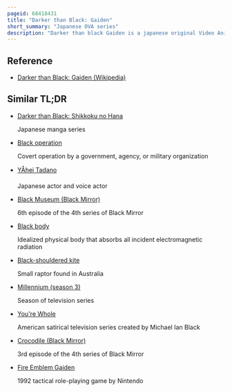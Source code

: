 ```yaml
---
pageid: 68418431
title: "Darker than Black: Gaiden"
short_summary: "Japanese OVA series"
description: "Darker than black Gaiden is a japanese original Video Animation Series created by Studio Bones and directed by Tensai Okamura. It is a sidesequel to the anime television series Darker than Black and a prequel to Darker than Black: Gemini of the Meteor. It consists of four Episodes about the main Character Hei and his Partner Yin, with the Events taking Place between both Seasons. After betraying the Syndicate Organization Hei and yin Escape from Japan to live a peaceful Life but Yin later develops a god-like Alter-Ego that causes Mayhem."
---
```


## Reference

- [Darker than Black: Gaiden (Wikipedia)](https://en.wikipedia.org/?curid=68418431)

## Similar TL;DR

- [Darker than Black: Shikkoku no Hana](/tldr/en/darker-than-black-shikkoku-no-hana)

  Japanese manga series

- [Black operation](/tldr/en/black-operation)

  Covert operation by a government, agency, or military organization

- [YÅhei Tadano](/tldr/en/yohei-tadano)

  Japanese actor and voice actor

- [Black Museum (Black Mirror)](/tldr/en/black-museum-black-mirror)

  6th episode of the 4th series of Black Mirror

- [Black body](/tldr/en/black-body)

  Idealized physical body that absorbs all incident electromagnetic radiation

- [Black-shouldered kite](/tldr/en/black-shouldered-kite)

  Small raptor found in Australia

- [Millennium (season 3)](/tldr/en/millennium-season-3)

  Season of television series

- [You're Whole](/tldr/en/youre-whole)

  American satirical television series created by Michael Ian Black

- [Crocodile (Black Mirror)](/tldr/en/crocodile-black-mirror)

  3rd episode of the 4th series of Black Mirror

- [Fire Emblem Gaiden](/tldr/en/fire-emblem-gaiden)

  1992 tactical role-playing game by Nintendo
